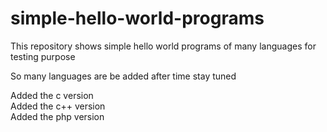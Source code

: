 # simple-hello-world-programs
This repository shows simple hello world programs of many languages for testing purpose

So many languages are be added after time stay tuned

Added the c version <br />
Added the c++ version <br />
Added the php version
